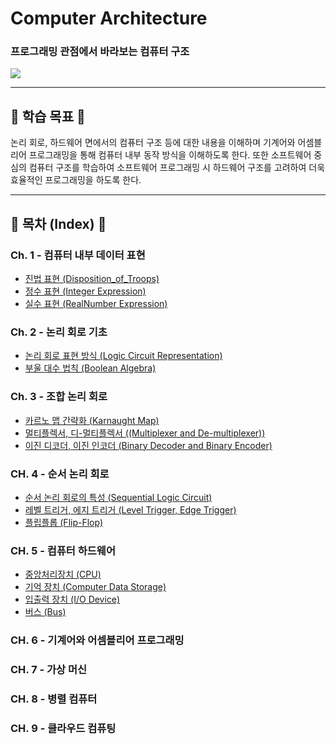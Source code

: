 # Computer Architecture
### 프로그래밍 관점에서 바라보는 컴퓨터 구조
<img src = "https://user-images.githubusercontent.com/58673491/188119463-565ce04d-3038-49b5-80d6-fd01de49cd09.png"/>

- - -

## 🎯 학습 목표 🎯

논리 회로, 하드웨어 면에서의 컴퓨터 구조 등에 대한 내용을 이해하며
기계어와 어셈블리어 프로그래밍을 통해 컴퓨터 내부 동작 방식을 이해하도록 한다.
또한 소프트웨어 중심의 컴퓨터 구조를 학습하여 
소프트웨어 프로그래밍 시 하드웨어 구조를 고려하여 더욱 효율적인 프로그래밍을 하도록 한다.
- - -

## 📝 목차 (Index) 📝

### Ch. 1 - 컴퓨터 내부 데이터 표현 
* [진법 표현 (Disposition_of_Troops)](https://kangdy25.tistory.com/46?category=1040262) 
* [정수 표현 (Integer Expression)](https://kangdy25.tistory.com/50?category=1040262) 
* [실수 표현 (RealNumber Expression)](https://kangdy25.tistory.com/51?category=1040262)
### Ch. 2 - 논리 회로 기초 
* [논리 회로 표현 방식 (Logic Circuit Representation)](https://kangdy25.tistory.com/55)
* [부울 대수 법칙 (Boolean Algebra)](https://kangdy25.tistory.com/59?category=1040262)
### Ch. 3 - 조합 논리 회로 
* [카르노 맵 간략화 (Karnaught Map)](https://kangdy25.tistory.com/61?category=1040262) 
* [멀티플렉서, 디-멀티플렉서 ((Multiplexer and De-multiplexer))](https://kangdy25.tistory.com/64?category=1040262) 
* [이진 디코더, 이진 인코더 (Binary Decoder and Binary Encoder)](https://kangdy25.tistory.com/65)
### CH. 4 - 순서 논리 회로 
* [순서 논리 회로의 특성 (Sequential Logic Circuit)](https://kangdy25.tistory.com/68)
* [레벨 트리거, 에지 트리거 (Level Trigger, Edge Trigger)](https://kangdy25.tistory.com/70)
* [플립플롭 (Flip-Flop)](https://kangdy25.tistory.com/71?category=1040262)
### CH. 5 - 컴퓨터 하드웨어
* [중앙처리장치 (CPU)](https://kangdy25.tistory.com/109)
* [기억 장치 (Computer Data Storage)](https://kangdy25.tistory.com/110)
* [입출력 장치 (I/O Device)](https://kangdy25.tistory.com/111)
* [버스 (Bus)](https://kangdy25.tistory.com/113)
### CH. 6 - 기계어와 어셈블리어 프로그래밍

### CH. 7 - 가상 머신

### CH. 8 - 병렬 컴퓨터

### CH. 9 - 클라우드 컴퓨팅
